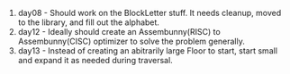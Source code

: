 1. day08 - Should work on the BlockLetter stuff.  It needs cleanup, moved to the library, and fill out the alphabet.
1. day12 - Ideally should create an Assembunny(RISC) to Assembunny(CISC) optimizer to solve the problem generally.
1. day13 - Instead of creating an abitrarily large Floor to start, start small and expand it as needed during traversal.